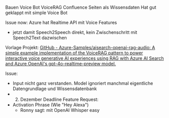 Bauen Voice Bot
VoiceRAG
Confluence Seiten als Wissensdaten 
Hat gut geklappt mit simple Voice Bot

Issue now:
Azure hat Realtime API mit Voice Features
- jetzt damit Speech2Speech direkt, kein Zwischenschritt mit Speech2Text dazwischen

Vorlage Projekt:
[GitHub - Azure-Samples/aisearch-openai-rag-audio: A simple example implementation of the VoiceRAG pattern to power interactive voice generative AI experiences using RAG with Azure AI Search and Azure OpenAI's gpt-4o-realtime-preview model.](https://github.com/Azure-Samples/aisearch-openai-rag-audio)

Issue:
- Input nicht ganz verstanden. Model ignoriert manchmal eigentliche Datengrundlage und Wissensdatenbank
- 2. Dezember Deadline
Feature Request:
- Activation Phrase (Wie "Hey Alexa")
	- Ronny sagt: mit OpenAI Whisper easy

